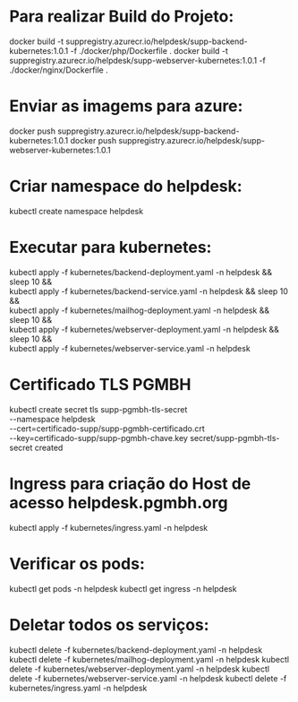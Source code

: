 
# Para realizar Build do Projeto:
docker build -t suppregistry.azurecr.io/helpdesk/supp-backend-kubernetes:1.0.1 -f ./docker/php/Dockerfile .
docker build -t suppregistry.azurecr.io/helpdesk/supp-webserver-kubernetes:1.0.1 -f ./docker/nginx/Dockerfile .

# Enviar as imagems para azure:
docker push suppregistry.azurecr.io/helpdesk/supp-backend-kubernetes:1.0.1
docker push suppregistry.azurecr.io/helpdesk/supp-webserver-kubernetes:1.0.1


# Criar namespace do helpdesk:
kubectl create namespace helpdesk

# Executar para kubernetes:
kubectl apply -f kubernetes/backend-deployment.yaml -n helpdesk && sleep 10 && \
kubectl apply -f kubernetes/backend-service.yaml -n helpdesk && sleep 10 && \
kubectl apply -f kubernetes/mailhog-deployment.yaml -n helpdesk && sleep 10 && \
kubectl apply -f kubernetes/webserver-deployment.yaml -n helpdesk && sleep 10 && \
kubectl apply -f kubernetes/webserver-service.yaml -n helpdesk

# Certificado TLS PGMBH
kubectl create secret tls supp-pgmbh-tls-secret \
  --namespace helpdesk \
  --cert=certificado-supp/supp-pgmbh-certificado.crt \
  --key=certificado-supp/supp-pgmbh-chave.key
secret/supp-pgmbh-tls-secret created

# Ingress para criação do Host de acesso helpdesk.pgmbh.org
kubectl apply -f kubernetes/ingress.yaml -n helpdesk

# Verificar os pods:
kubectl get pods -n helpdesk
kubectl get ingress -n helpdesk


# Deletar todos os serviços: 
kubectl delete -f kubernetes/backend-deployment.yaml -n helpdesk
kubectl delete -f kubernetes/mailhog-deployment.yaml -n helpdesk
kubectl delete -f kubernetes/webserver-deployment.yaml -n helpdesk
kubectl delete -f kubernetes/webserver-service.yaml -n helpdesk
kubectl delete -f kubernetes/ingress.yaml -n helpdesk
